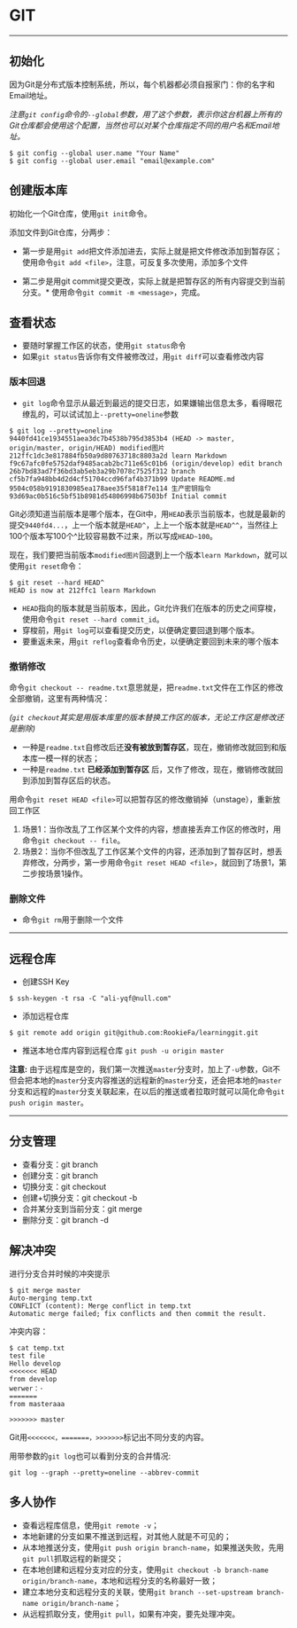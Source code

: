 # GIT
***

## 初始化

因为Git是分布式版本控制系统，所以，每个机器都必须自报家门：你的名字和Email地址。

*注意`git config`命令的`--global`参数，用了这个参数，表示你这台机器上所有的Git仓库都会使用这个配置，当然也可以对某个仓库指定不同的用户名和Email地址。*
``` git
$ git config --global user.name "Your Name"
$ git config --global user.email "email@example.com"
```

## 创建版本库
初始化一个Git仓库，使用`git init`命令。

添加文件到Git仓库，分两步：
* 第一步是用`git add`把文件添加进去，实际上就是把文件修改添加到暂存区；使用命令`git add <file>`，注意，可反复多次使用，添加多个文件

* 第二步是用git commit提交更改，实际上就是把暂存区的所有内容提交到当前分支。* 使用命令`git commit -m <message>`，完成。

## 查看状态

* 要随时掌握工作区的状态，使用`git status`命令
* 如果`git status`告诉你有文件被修改过，用`git diff`可以查看修改内容

### 版本回退
* `git log`命令显示从最近到最远的提交日志，如果嫌输出信息太多，看得眼花缭乱的，可以试试加上`--pretty=oneline`参数
``` git
$ git log --pretty=oneline
9440fd41ce1934551aea3dc7b4538b795d3853b4 (HEAD -> master, origin/master, origin/HEAD) modified图片
212ffc1dc3e817884fb50a9d80763718c8803a2d learn Markdown
f9c67afc0fe5752daf9485acab2bc711e65c01b6 (origin/develop) edit branch
26b7bd83ad7f36bd3ab5eb3a29b7078c7525f312 branch
cf5b7fa948bb4d2d4cf51704ccd96faf4b371b99 Update README.md
9504c058b9191830985ea178aee35f5818f7e114 生产密钥指令
93d69ac0b516c5bf51b8981d54806998b67503bf Initial commit
```

Git必须知道当前版本是哪个版本，在Git中，用`HEAD`表示当前版本，也就是最新的提交`9440fd4...`，上一个版本就是`HEAD^`，上上一个版本就是`HEAD^^`，当然往上100个版本写100个^比较容易数不过来，所以写成`HEAD~100`。

现在，我们要把当前版本`modified图片`回退到上一个版本`learn Markdown`，就可以使用`git reset`命令：
```
$ git reset --hard HEAD^
HEAD is now at 212ffc1 learn Markdown
```
* `HEAD`指向的版本就是当前版本，因此，Git允许我们在版本的历史之间穿梭，使用命令`git reset --hard commit_id`。
* 穿梭前，用`git log`可以查看提交历史，以便确定要回退到哪个版本。
* 要重返未来，用`git reflog`查看命令历史，以便确定要回到未来的哪个版本


### 撤销修改
命令`git checkout -- readme.txt`意思就是，把`readme.txt`文件在工作区的修改全部撤销，这里有两种情况：

*(`git checkout`其实是用版本库里的版本替换工作区的版本，无论工作区是修改还是删除)*
* 一种是`readme.txt`自修改后还**没有被放到暂存区**，现在，撤销修改就回到和版本库一模一样的状态；
* 一种是`readme.txt` __已经添加到暂存区__ 后，又作了修改，现在，撤销修改就回到添加到暂存区后的状态。


用命令`git reset HEAD <file>`可以把暂存区的修改撤销掉（unstage），重新放回工作区

1. 场景1：当你改乱了工作区某个文件的内容，想直接丢弃工作区的修改时，用命令`git checkout -- file`。
2. 场景2：当你不但改乱了工作区某个文件的内容，还添加到了暂存区时，想丢弃修改，分两步，第一步用命令`git reset HEAD <file>`，就回到了场景1，第二步按场景1操作。


### 删除文件
* 命令`git rm`用于删除一个文件

***

## 远程仓库
* 创建SSH Key

`$ ssh-keygen -t rsa -C "ali-yqf@null.com"`

* 添加远程仓库

`$ git remote add origin git@github.com:RookieFa/learninggit.git`

* 推送本地仓库内容到远程仓库
`git push -u origin master` 

**注意:** 由于远程库是空的，我们第一次推送`master`分支时，加上了`-u`参数，Git不但会把本地的`master`分支内容推送的远程新的`master`分支，还会把本地的`master`分支和远程的`master`分支关联起来，在以后的推送或者拉取时就可以简化命令`git push origin master`。

***
## 分支管理

* 查看分支：git branch
* 创建分支：git branch <name>
* 切换分支：git checkout <name>
* 创建+切换分支：git checkout -b <name>
* 合并某分支到当前分支：git merge <name>
* 删除分支：git branch -d <name>


## 解决冲突
进行分支合并时候的冲突提示
 ```
$ git merge master
Auto-merging temp.txt
CONFLICT (content): Merge conflict in temp.txt
Automatic merge failed; fix conflicts and then commit the result.

 ```
冲突内容：
```
$ cat temp.txt
test file
Hello develop
<<<<<<< HEAD
from develop
werwer：·
=======
from masteraaa

>>>>>>> master
```

Git用`<<<<<<<，=======，>>>>>>>`标记出不同分支的内容。

用带参数的`git log`也可以看到分支的合并情况:

`git log --graph --pretty=oneline --abbrev-commit`


## 多人协作

* 查看远程库信息，使用`git remote -v`；
* 本地新建的分支如果不推送到远程，对其他人就是不可见的；
* 从本地推送分支，使用`git push origin branch-name`，如果推送失败，先用`git pull`抓取远程的新提交；
* 在本地创建和远程分支对应的分支，使用`git checkout -b branch-name origin/branch-name`，本地和远程分支的名称最好一致；
* 建立本地分支和远程分支的关联，使用`git branch --set-upstream branch-name origin/branch-name`；
* 从远程抓取分支，使用`git pull`，如果有冲突，要先处理冲突。

